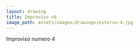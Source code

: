 ```yaml
---
layout: drawing
title: Improviso n4
image_path: assets/images/drawings/estorvo-4.jpg
---
```


Improviso numero 4